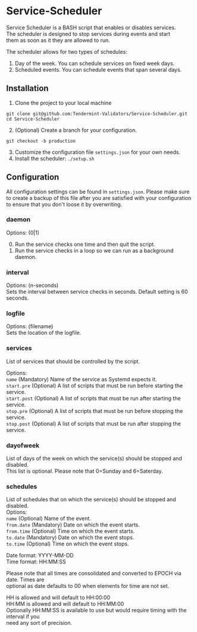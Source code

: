 # Service-Scheduler

Service Scheduler is a BASH script that enables or disables services.<br>
The scheduler is designed to stop services during events and start<br>
them as soon as it they are allowed to run.<br>

The scheduler allows for two types of schedules:<br>
1) Day of the week. You can schedule services on fixed week days.<br>
2) Scheduled events. You can schedule events that span several days.<br>

## Installation
1. Clone the project to your local machine
```
git clone git@github.com:Tendermint-Validators/Service-Scheduler.git
cd Service-Scheduler
```
2. (Optional) Create a branch for your configuration.
```
git checkout -b production
```
3. Customize the configuration file `settings.json` for your own needs.
4. Install the scheduler: `./setup.sh`

## Configuration
All configuration settings can be found in `settings.json`. Please make sure<br>
to create a backup of this file after you are satisfied with your configuration<br>
to ensure that you don't loose it by overwriting.

### daemon
Options: (0|1)<br>

0. Run the service checks one time and then quit the script.
1. Run the service checks in a loop so we can run as a background daemon.

### interval
Options: (n-seconds)<br>
Sets the interval between service checks in seconds. Default setting is 60 seconds.

### logfile
Options: (filename)<br>
Sets the location of the logfile.

### services
List of services that should be controlled by the script.

Options:<br>
`name` (Mandatory) Name of the service as Systemd expects it.<br>
`start.pre` (Optional) A list of scripts that must be run before starting the service.<br>
`start.post` (Optional) A list of scripts that must be run after starting the service.<br>
`stop.pre` (Optional) A list of scripts that must be run before stopping the service.<br>
`stop.post` (Optional) A list of scripts that must be run after stopping the service.<br>

### dayofweek
List of days of the week on which the service(s) should be stopped and disabled.<br>
This list is optional. Please note that 0=Sunday and 6=Saterday.

### schedules
List of schedules that on which the service(s) should be stopped and disabled.<br>
Options:<br>
`name` (Optional) Name of the event.<br>
`from.date` (Mandatory) Date on which the event starts.<br>
`from.time` (Optional) Time on which the event starts.<br>
`to.date` (Mandatory) Date on which the event stops.<br>
`to.time` (Optional) Time on which the event stops.<br>

Date format: YYYY-MM-DD<br>
Time format: HH:MM:SS<br>

Please note that all times are consolidated and converted to EPOCH via date. Times are<br>
optional as date defaults to 00 when elements for time are not set.

HH is allowed and will default to HH:00:00<br>
HH:MM is allowed and will default to HH:MM:00<br>
Optionally HH:MM:SS is available to use but would require timing with the interval if you<br>
need any sort of precision.

